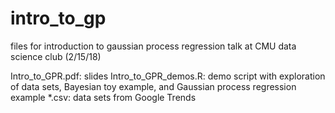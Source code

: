 # intro_to_gp
files for introduction to gaussian process regression talk at CMU data science club (2/15/18)

Intro_to_GPR.pdf: slides
Intro_to_GPR_demos.R: demo script with exploration of data sets, Bayesian toy example, and Gaussian process regression example
*.csv: data sets from Google Trends
